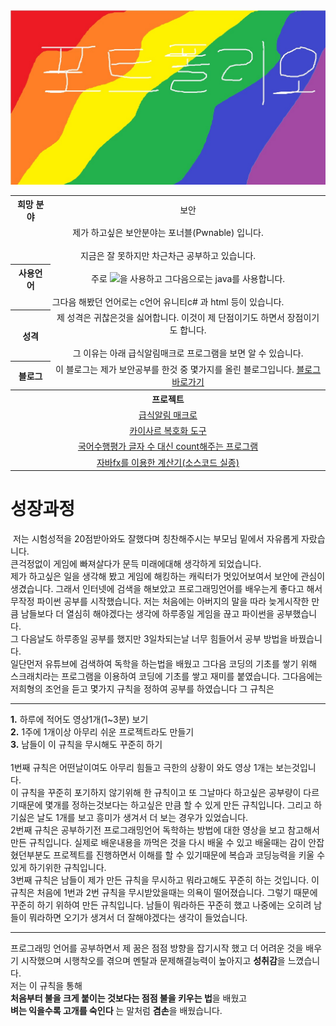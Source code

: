 
<html>
  <head>
  </head>
  <body>
    <img src=./topimg.jpg>
    <table align="center">
      <tr align="center">
        <th>희망 분야</th>
        <td>보안</td>
      <tr align="center">
        <td colspan="2">제가 하고싶은 보안분야는 포너블(Pwnable) 입니다. <br></br>지금은 잘 못하지만 차근차근 공부하고 있습니다.</td>
      </tr>
      <tr align="center">
        <th>사용언어</th>
        <td>주로 <img src="https://img.shields.io/badge/Python-3766AB?style=flat-square&logo=Python&logoColor=white"/></a>을 사용하고 그다음으로는 java를 사용합니다.</td>
      </tr>
      <tr align="center">
        <td colspan="2">그다음 해봤던 언어로는 c언어 유니티c# 과 html 등이 있습니다.</td>
      </tr>
      <tr align="center">
        <th>성격</th>
        <td>제 성격은 귀찮은것을 싫어합니다. 이것이 제 단점이기도 하면서 장점이기도 합니다.<br></br> 그 이유는 아래 급식알림매크로 프로그램을 보면 알 수 있습니다.</td>
      </tr>
      <tr align="center">
        <th>블로그
        <td>이 블로그는 제가 보안공부를 한것 중 몇가지를 올린 블로그입니다.&nbsp;<a target="_blank" href="https://blog.naver.com/qkrwodn8235">블로그 바로가기</a>
      </tr>
      <tr align="center">
        <th colspan="2">프로젝트</th>
      </tr>
      <tr align="center">
        <td colspan="2" align="center"><a href="https://github.com/2005Payne/kakaoAutoMacro" >급식알림 매크로</a</td>
      </tr>
      <tr>
        <td colspan="2" align="center"><a href="https://github.com/2005Payne/-Caesar">카이사르 복호화 도구</a</td>
      </tr>
      <tr>
        <td colspan="2" align="center"><a href="https://github.com/2005Payne/String-Count">국어수행평가 글자 수 대신 count해주는 프로그램</a</td>
      </tr>
      <tr>
        <td colspan="2" align="center"><a href="https://github.com/2005Payne/Calculator">자바fx를 이용한 계산기(소스코드 실종)</a</td>
      </tr>
    </table>
    <h1>성장과정</h1>
    &nbsp;저는 시험성적을 20점받아와도 잘했다며 칭찬해주시는 부모님 밑에서 자유롭게 자랐습니다.<br>
큰걱정없이 게임에 빠져살다가 문득 미래에대해 생각하게 되었습니다.<br>
제가 하고싶은 일을 생각해 봤고 게임에 해킹하는 캐릭터가 멋있어보여서 보안에 관심이 생겼습니다. 그래서
인터넷에 검색을 해보았고 프로그래밍언어를 배우는게 좋다고 해서
무작정 파이썬 공부를 시작했습니다. 저는 처음에는 아버지의 말을 따라 늦게시작한 만큼 남들보다 더 열심히 해야겠다는 생각에
하루종일 게임을 끊고 파이썬을 공부했습니다.<br> 그 다음날도 하루종일 공부를 했지만 3일차되는날 너무 힘들어서 공부 방법을 바꿨습니다.<br>
일단먼저 유튜브에 검색하여 독학을 하는법을 배웠고 그다음 코딩의 기초를 쌓기 위해 스크래치라는 프로그램을 이용하여
코딩에 기초를 쌓고 재미를 붙였습니다. 그다음에는 저희형의 조언을 듣고 몇가지 규칙을 정하여 공부를 하였습니다 그 규칙은 <br>
<hr>
<strong>1.</strong> 하루에 적어도 영상1개(1~3분) 보기<br>
<strong>2.</strong> 1주에 1개이상 아무리 쉬운 프로젝트라도 만들기<br>
<strong>3.</strong> 남들이 이 규칙을 무시해도 꾸준히 하기<br>
<br>
1번째 규칙은 어떤날이여도 아무리 힘들고 극한의 상황이 와도 영상 1개는 보는것입니다.<br>
이 규칙을 꾸준히 포기하지 않기위해 한 규칙이고 또 그날마다 하고싶은 공부량이 다르기때문에 몇개를 정하는것보다는
하고싶은 만큼 할 수 있게 만든 규칙입니다. 그리고 하기싫은 날도 1개를 보고 흥미가 생겨서 더 보는 경우가 있었습니다.<br>
2번째 규칙은 공부하기전 프로그래밍언어 독학하는 방법에 대한 영상을 보고 참고해서 만든 규칙입니다. 실제로 배운내용을 까먹은 것을 다시
배울 수 있고 배울때는 감이 안잡혔던부분도 프로젝트를 진행하면서 이해를 할 수 있기때문에 복습과 코딩능력을 키울 수 있게 하기위한 규칙입니다.<br>
3번째 규칙은 남들이 제가 만든 규칙을 무시하고 뭐라고해도 꾸준히 하는 것입니다. 이 규칙은 처음에 1번과 2번 규칙을 무시받았을때는 의욕이 떨어졌습니다. 그렇기 때문에 꾸준히 하기 위하여 만든 규칙입니다. 남들이 뭐라하든 꾸준히 했고 나중에는 오히려 남들이 뭐라하면 오기가 생겨서 더 잘해야겠다는 생각이 들었습니다.<br>
<hr>
프로그래밍 언어를 공부하면서 제 꿈은 점점 방향을 잡기시작 했고 더 어려운 것을 배우기 시작했으며 시행착오를 겪으며
멘탈과 문제해결능력이 높아지고 <strong>성취감</strong>을 느꼈습니다.<br>
저는 이 규칙을 통해 <br>
          <strong>처음부터 불을 크게 붙이는 것보다는 점점 불을 키우는 법</strong>을 배웠고<br>
<strong>벼는 익을수록 고개를 숙인다</strong> 는 말처럼 <strong>겸손</strong>을 배웠습니다.
  </body>
</html>
